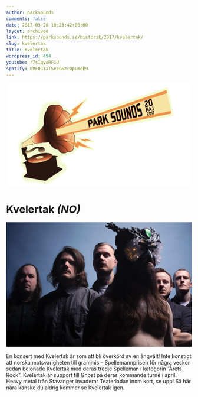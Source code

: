 ```yaml
---
author: parksounds
comments: false
date: 2017-03-28 10:23:42+00:00
layout: archived
link: https://parksounds.se/historik/2017/kvelertak/
slug: kvelertak
title: Kvelertak
wordpress_id: 494
youtube: r7sIqyoRFiU
spotify: 0VE0GTaTSeeGSzrQpLmeb9
---
```


<img src="/images/2017/logo-1.svg" alt="Park Sounds 2017">

# Kvelertak _(NO)_

<img src="/images/2017/kvelertak.jpg">

En konsert med Kvelertak är som att bli överkörd av en ångvält! Inte konstigt att norska motsvarigheten till grammis – Spellemannprisen för några veckor sedan belönade Kvelertak med deras tredje Spelleman i kategorin ”Årets Rock”.
Kvelertak är support till Ghost på deras kommande turné i april.
Heavy metal från Stavanger invaderar Teaterladan inom kort, se upp! Så här nära kanske du aldrig kommer se Kvelertak igen.



